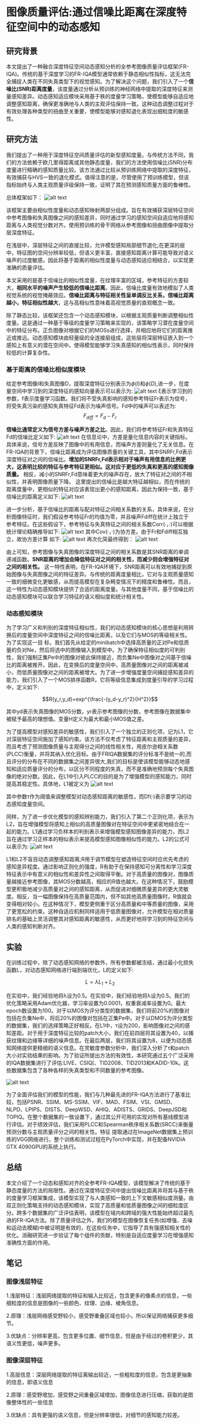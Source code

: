 # 图像质量评估:通过信噪比距离在深度特征空间中的动态感知

## 研究背景
本文提出了一种融合深度特征空间动态感知分析的全参考图像质量评估框架(FR-IQA)。传统的基于深度学习的FR-IQA模型通常依赖于静态相似性指标，这无法完全捕捉人类在不同失真类型下的视觉感知。为了解决这个问题，我们引入了一个**信噪比(SNR)距离度量**，该度量通过分析从预训练的神经网络中提取的深度特征来测量感知差异。动态感知适应模块采用基于秩的度量学习策略，使模型能够自适应地调整感知距离，确保更准确地与人类的主观评估保持一致。这种动态调整过程对于有效处理各种类型的扭曲至关重要，使模型能够对感知退化表现出细粒度的敏感性。


## 研究方法
我们提出了一种用于深度特征空间质量评估的新型感知度量。与传统方法不同，我们的方法依赖于欧几里得距离或其他静态度量，我们的方法使用信噪比(SNR)分布度量进行精确的感知质量比较。该方法通过比较从预训练网络中提取的深度特征，有效捕获与HVS一致的退化模式。值得注意的是，尽管使用了预训练模型，但该指标始终与人类主观质量评级保持一致，证明了其在预测感知质量方面的鲁棒性。

总体框架如下：
![alt text](image-10.png)

该框架主要由相似性度量和动态感知映射两部分组成。旨在有效捕获深层特征空间中参考图像和失真图像之间的感知差异，同时通过学习的感知空间自适应地将感知距离与人类视觉分数对齐。使用预训练的骨干网络从参考图像和扭曲图像中提取分层深度特征。

在浅层中，深层特征之间的直接比较，允许模型感知局部细节退化;在更深的层中，特征图的空间分辨率较低，但语义更丰富，直接感知距离计算可能导致对语义噪声的过度敏感。因此将基于距离的相似性度量与动态感知适应相结合，以实现更准确的质量评估。

本文采用的是基于信噪比的相似性度量，在纹理丰富的区域，参考特征的方差较大，**相同水平的噪声产生较低的信噪比距离**。因此，信噪比度量有效地模拟了人类视觉系统的视觉掩蔽效应。**信噪比距离与特征相关性呈单调反比关系，信噪比距离越小，特征相似性越大**，这与高相似性意味着高视觉质量的直观概念一致。   

除了静态比较，该框架还包含一个动态感知模块，以根据主观质量判断调整相似性度量。这是通过一种基于等级的度量学习策略来实现的，该策略学习潜在度量空间中的特征分布。正负图像对根据它们的MOSs进行选择，并相应地将它们的距离推近或推远。动态感知模块由轻量级的全连接层组成，这些层将深层特征嵌入到一个感知上有意义的潜在空间中。使得模型能够学习失真感知的相似性表示，同时保持较低的计算复杂性。

### 基于距离的信噪比相似度模块
给定参考图像I和失真图像D，提取深度特征分别表示为$\phi(I)$和$\phi(D)$,进一步，在度量空间中学习到的深度特征的感知向量表示可以表示为:
![alt text](image-11.png)
ξ表示学习到的参数，f表示度量学习函数。我们将不受失真影响的感知参考特征Fr表示为信号，将受失真污染的感知失真特征Fd表示为噪声信号。Fd中的噪声可以表述为:
$$F_{diff}=F_d-F_r$$

**信噪比通常定义为信号方差与噪声方差之比**。因此，我们将参考特征Fr和失真特征Fd的信噪比定义如下:
![alt text](image-12.png)
在信息论中，方差是量化信息内容的关键指标。具体来说，信号方差反映了图像中的有用信息，而噪声方差则量化了无关信息。在FR-IQA的背景下，信噪比距离成为评估图像质量的关键工具，其中SNRFr,Fd表示深度特征对之间的信噪比。**增加的SNRFr,Fd表示相对于噪声有用信息的比例更大，这表明比较的特征与参考特征更相似。这对应于更低的失真和更高的感知图像质量。** 相反，减小的SNRFr,Fd意味着更大的噪声存在，放大了特征对之间的不相似性，并表明图像质量下降。
这里提出的信噪比是越大特征越相似，而在传统的距离度量中，更相似的特征对应该表现出更小的感知距离，因此为保持一致，基于信噪比的距离定义如下:
![alt text](image-13.png)

进一步分析，基于信噪比的距离与配对特征之间相关系数的关系，具体来说，在分析图像特征时，我们假设参考特征Fr的均值为零，并且噪声Fdiff在统计上独立于参考特征。在这些假设下，参考特征与失真特征之间的相关系数Corr(·，·)可以根据统计理论精确推导如下:
![alt text](image-14.png)
其中Cov(·，·)为协方差。由于Fr和Fdiff相互独立，故协方差计算
如下:
![alt text](image-15.png)
再次化简最终得到：
![alt text](image-16.png)

由上可知，参考图像与失真图像的深度特征之间的相关系数是其SNR距离的单调递减函数。**SNR距离的增加会降低特征对之间的相关性，而减少则会增强特征对之间的相关性。** 这一特性表明，在FR-IQA环境下，SNR距离可以有效地捕捉到原始图像与失真图像之间的特征差异。与传统的距离度量相比，它对与主观质量感知一致的细微变化更敏感，从而提高模型在复杂畸变情况下的精度和鲁棒性。而且，这一特性为动态感知模块提供了合适的距离度量。与其他度量不同，基于信噪比的动态感知模块可以联合学习特征的语义相似度和统计相关性。
### 动态感知模块
为了学习广义和判别的深度特征相似性，我们的动态感知模块的核心思想是利用转换后的度量空间中深度特征之间的信噪比距离，以及它们与MOS的等级相关性。为了实现这一目
标，我们首先从给定的minibatch中选择高质量的正对Pe和低质量的负对Ne，然后将选中的图像输入到模型中。为了确保特征相似度的可判别性，我们强制正集Pe中的图像对彼此保持接近，而负集Ne中图像对之间基于信噪比的距离被推开。因此，在变换后的度量空间中，高质量图像对之间的距离被减小，而低质量图像对之间的距离被增大。为了进一步增强度量空间捕捉感知差异的能力，我们引入了一个MOS排序函数R，它将等级信息集成到度量引导的学习过程中，定义如下:

$$R(y_r,y_d)=exp^{\frac{-(y_d-y_r)^2}{H^2}}$$

其中yd表示失真图像的MOS分数，yr表示参考图像的分数，参考图像在数据集中被赋予最高的理想值。变量H定义为最大和最小MOS值之差。

为了提高模型对感知差异的敏感性，我们引入了一个独立的正则化项，记为L1，它对深层特征空间施加了感知约束。该方法不仅考虑了特征距离和主观质量的差异，而且考虑了预测图像质量与主观得分之间的线性相关性，用皮尔逊相关系数(PLCC)衡量，并将其纳入优化目标。由于FRIQA数据集的评分标准不是统一的,而且评分的分布在不同的数据集之间差异很大,我们的目标是使该模型能够动态地感知和适应质量评分的分布，以区分不同程度的失真，而不是准确地预测每个失真图像的绝对分数。因此，在L1中引入PLCC的目的是为了增强模型的感知能力，同时提高其稳定性。具体地，L1被定义为
![alt text](image-17.png)

其中参数τ作为阈值来调整模型对动态感知距离的敏感性，而Df(·)表示要学习的动态感知度量空间。

同样，为了进一步优化模型的感知辨别能力，我们引入了第二个正则化项，表示为L2，旨在增强模型将感知上相似的高质量图像对在特征空间中更紧密地结合在一起的能力。L1通过学习负样本的判别表示来增强模型感知图像差异的能力，而L2旨在通过学习正样本的相似表示来提高模型感知图像相似性的能力。L2的公式可以表示为:
![alt text](image-18.png)

L1和L2不盲目动态调整感知距离;R用于调节模型在塑造特征空间时应优先考虑的感知差异程度。通过影响正则化的强度，R有助于在保持感知可分离性和学习深度特征表示中有意义的相似性和差异性之间取得平衡。对于高质量的图像对，图像质量越接近参考图像，其MOS分数越高，相应的R值也越大。在这种情况下，鼓励模型更积极地减少高质量对之间的感知距离，从而促进对细微质量差异的更大灵敏度。相反，当一幅图像保持在高质量范围内，但不如其他高质量图像时，R值就会变得相对较小。在这种情况下，模型更侧重于区分高质量和中等质量的图像，采用了更宽松的约束。这种自适应机制同样适用于低质量图像对，允许模型在相对质量排名的基础上灵活调整其对感知距离的敏感性，从而更好地将学习到的特征空间与人类的感知判断对齐。
## 实验
在训练过程中，除了动态感知网络的参数外，所有参数都被冻结，通过最小化损失函数L，对动态感知网络进行端到端优化，L的定义如下:

$$L=\lambda L_1+L_2$$

在实验中，我们经验地将λ设为0.5。在实验中，我们经验地将λ设为0.5。我们的优化策略采用Adam优化器，学习率设置为0.0001，权重衰减率设置为0。最大epoch数设置为100。对于以MOS为评分类型的数据集，我们将前20%的图像对包括在负集Ne中，将后20%的图像对包括在正集Pe中。对于以DMOS为评分类型的数据集，我们的选择策略正好相反。在L1中，τ设为200，影响图像对之间的感知差距。对于用于深度特征比较的patch大小，我们在前四层将其设置为40，以捕获纹理和边缘等详细的噪声信息。在最后两层，我们将其设置为8，以便为动态感知网络提供更精细的语义信息。在灵敏度参数分析中，我们深入分析了τ和patch大小对实验结果的影响。为了验证所提出方法的有效性，本研究通过五个广泛采用的IQA数据集进行了评估:LIVE、CSIQ[、TID2008、TID2013和KADID-10k。这些数据集包含了各种各样的失真类型和不同数量的参考图像。

![alt text](image-19.png)

为了全面评估我们的模型的性能，我们与几种最先进的FR-IQA方法进行了基准比较，包括PSNR、SSIM、MS-SSIM、VIF、MAD、FSIM、VSI、GMSD、NLPD、LPIPS、DISTS、DeepWSD、AHIQ、ADISTS、GRIDS、DeepJSD和TOPIQ。在整个数据集的一致设置下，通过其公开可用的实现对所有基线模型进行评估。对于绩效评估，我们采用PLCC和Spearman秩序相关系数(SRCC)来衡量预测分数与主观质量评分之间的相关性。特征
提取通过在ImageNet数据集上预训练的VGG网络进行。整个训练和测试过程在PyTorch中实现，并在配备NVIDIA GTX 4090GPU的系统上执行。
## 总结
本文介绍了一个动态和感知对齐的全参考FR-IQA模型，该模型解决了传统的基于静态度量的方法的局限性。通过在深度特征空间中提出信噪比距离并将其与基于秩的度量学习框架集成，该模型实现了与人类感知一致的上下文敏感相似度测量。由双正则化策略支持的动态感知模块，实现了高质量和低质量图像之间的细粒度区分。跨多个数据集的广泛评估表明，该模型在域内和跨域的强大性能始终超过最先进的FR-IQA方法。除了质量评估之外，我们的模型在图像恢复任务(如增强、去噪和运动去模糊)中被证明是有效的，在这些任务中，它指导了具有强感知相关性的优化。消融研究进一步验证了每个组件的贡献，特别是自适应度量学习在增强感知准确性方面的作用。

## 笔记
### 图像浅层特征
1.浅层特征：浅层网络提取的特征和输入比较近，包含更多的像素点的信息，一些细粒度的信息是图像的一些颜色、纹理、边缘、棱角信息。   

2.原理：浅层网络感受野较小，感受野重叠区域也较小，所以保证网络捕获更多细节。

3.优缺点：分辨率更高，包含更多位置、细节信息，但是由于经过的卷积更少，其语义性更低，噪声更多。

### 图像深层特征
1.高层信息：深层网络提取的特征离输出较近，一些粗粒度的信息，包含是更抽象的信息，即语义信息

2.原理：感受野增加，感受野之间重叠区域增加，图像信息进行压缩，获取的是图像整体性的一些信息

3.优缺点：具有更强的语义信息，但是分辨率很低，对细节的感知能力较差。


